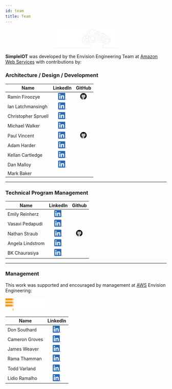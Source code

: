 ```yaml
---
id: team
title: Team
---
```


<!--- Linked-In Logo used in compliance with rules from: https://brand.linkedin.com/downloads --->
<!--- GitHub Logo used in compliance with rules from: https://github.com/logos) --->

<p align="center">

<img src="/img/brain-gears.png" width="40%" />

</p>

**SimpleIOT** was developed by the Envision Engineering Team at [Amazon Web Services](https://aws.amazon.com)
with contributions by:

### Architecture / Design / Development

| Name              | LinkedIn | GitHub |
| ------------------| :----: | :----: |
| Ramin Firoozye    | [![Ramin LinkedIn](/img/LI-In-Bug.png)](https://linkedin.com/in/raminfiroozye) | [![Ramin Github](/img/github-icon.png)](https://github.com/framinlab) |
| Ian Latchmansingh | [![Ian LinkedIn](/img/LI-In-Bug.png)](https://www.linkedin.com/in/ianlatchmansingh/) | |
| Christopher Spruell | [![Chris LinkedIn](/img/LI-In-Bug.png)](https://www.linkedin.com/in/chris-spruell-7a89653/) | |
| Michael Walker | [![Michael LinkedIn](/img/LI-In-Bug.png)](https://www.linkedin.com/in/michael-walker714/) |
| Paul Vincent | [![Paul LinkedIn](/img/LI-In-Bug.png)](https://linkedin.com/in/paul-vincent-67769b7/) | [![Paul Github](/img/github-icon.png)](https://github.com/PaulVincent707) |
| Adam Harder | [![Adam LinkedIn](/img/LI-In-Bug.png)](https://www.linkedin.com/in/adamfxtd/) | |
| Kellan Cartledge | [![Kellan LinkedIn](/img/LI-In-Bug.png)](https://www.linkedin.com/in/kellan-cartledge/) | |
| Dan Malloy | [![Dan LinkedIn](/img/LI-In-Bug.png)](https://www.linkedin.com/in/madlinux/) | |
| Mark Baker | | |

---

### Technical Program Management

| Name              | LinkedIn | Github |
| ------------------| :----: | :----: |
| Emily Reinherz | [![Emily LinkedIn](/img/LI-In-Bug.png)](https://www.linkedin.com/in/emily-reinherz-46696162/) | |
| Vasavi Pedapudi | [![Vasavi LinkedIn](/img/LI-In-Bug.png)](https://www.linkedin.com/in/vasavi-pedapudi-2a5335/) | |
| Nathan Straub | [![Nathan LinkedIn](/img/LI-In-Bug.png)](https://www.linkedin.com/in/nathan-straub/) |  [![Nathan Github](/img/github-icon.png)](https://github.com/natestraub) |
| Angela Lindstrom | [![Angela LinkedIn](/img/LI-In-Bug.png)](https://www.linkedin.com/in/aclindstrom/) | |
| BK Chaurasiya | [![BK LinkedIn](/img/LI-In-Bug.png)](https://www.linkedin.com/in/chaurasiya/) | |

---

### Management 

This work was supported and encouraged by management at [AWS](https://aws.amazon.com) Envision Engineering:

<p align="left">

<img src="/img/ee-logo.png" width="25%" />

</p>


| Name              |  LinkedIn |
| ------------------| :----: |
| Don Southard | [![Don LinkedIn](/img/LI-In-Bug.png)](https://www.linkedin.com/in/ldonsouthard/) |
| Cameron Groves | [![Cameron LinkedIn](/img/LI-In-Bug.png)](https://www.linkedin.com/in/camerongroves/) |
| James Weaver | [![James LinkedIn](/img/LI-In-Bug.png)](https://www.linkedin.com/in/jamesrweaver/) |
| Rama Thamman | [![Rama LinkedIn](/img/LI-In-Bug.png)](https://www.linkedin.com/in/ramathamman/) |
| Todd Varland | [![Todd LinkedIn](/img/LI-In-Bug.png)](https://www.linkedin.com/in/toddvarland/) |
| Lidio Ramalho | [![Lidio LinkedIn](/img/LI-In-Bug.png)](https://www.linkedin.com/in/lidioramalho/) |
